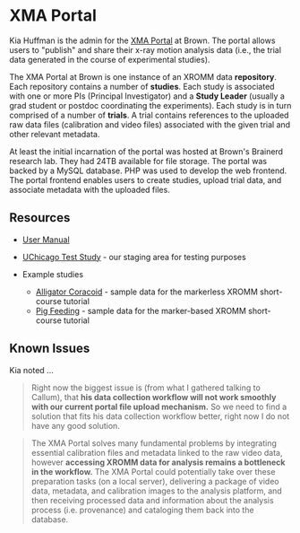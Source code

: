# XMA Portal

Kia Huffman is the admin for the [XMA Portal](http://xmaportal.org/) at Brown.
The portal allows users to "publish" and share their x-ray motion analysis data
(i.e., the trial data generated in the course of experimental studies).

The XMA Portal at Brown is one instance of an XROMM data **repository**.  Each repository contains a number of **studies**. Each study is associated with one or more PIs (Principal Investigator) and a **Study Leader** (usually a grad student or postdoc coordinating the experiments).  Each study is in turn comprised of a number of **trials**.  A trial contains references to the uploaded raw data files (calibration and video files) associated with the given trial and other relevant metadata.

At least the initial incarnation of the portal was hosted at Brown's Brainerd
research lab.  They had 24TB available for file storage.  The portal was backed
by a MySQL database.  PHP was used to develop the web frontend.  The portal frontend enables users to create studies, upload trial data, and associate metadata with the uploaded files.


## Resources

* [User Manual](https://wiki.brown.edu/confluence/display/ctx/XMA+Portal+User+Manual)

* [UChicago Test Study](http://xmaportal.org/sandbox/larequest.php?request=exploreStudy&StudyID=45&instit=SANDBOX1) - our staging area for testing purposes

* Example studies
  * [Alligator Coracoid](http://xmaportal.org/sandbox/larequest.php?request=explorePublicStudy&StudyID=6&instit=SANDBOX1) - sample data for the markerless XROMM short-course tutorial
  * [Pig Feeding](http://xmaportal.org/sandbox/larequest.php?request=explorePublicStudy&StudyID=5&instit=SANDBOX1) - sample data for the marker-based XROMM short-course tutorial


## Known Issues

Kia noted ...

> Right now the biggest issue is (from what I gathered talking to Callum), that **his data collection workflow will not work smoothly with our current portal file upload mechanism.** So we need to find a solution that fits his data collection workflow better, right now I do not have any good solution.  

> The XMA Portal solves many fundamental problems by integrating essential
calibration files and metadata linked to the raw video data, however **accessing XROMM data for analysis remains a bottleneck in the workflow.** The XMA Portal could potentially take over these preparation tasks (on a local server), delivering a package of video data, metadata, and calibration images to the analysis platform, and then receiving processed data and information about the analysis process (i.e. provenance) and cataloging them back into the database. 
